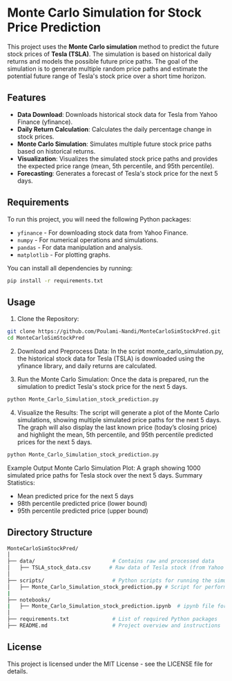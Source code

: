 # Monte Carlo Simulation for Stock Price Prediction
This project uses the **Monte Carlo simulation** method to predict the future stock prices of **Tesla (TSLA)**. The simulation is based on historical daily returns and models the possible future price paths. The goal of the simulation is to generate multiple random price paths and estimate the potential future range of Tesla's stock price over a short time horizon.

## Features

- **Data Download**: Downloads historical stock data for Tesla from Yahoo Finance (yfinance).
- **Daily Return Calculation**: Calculates the daily percentage change in stock prices.
- **Monte Carlo Simulation**: Simulates multiple future stock price paths based on historical returns.
- **Visualization**: Visualizes the simulated stock price paths and provides the expected price range (mean, 5th percentile, and 95th percentile).
- **Forecasting**: Generates a forecast of Tesla's stock price for the next 5 days.

## Requirements

To run this project, you will need the following Python packages:

- `yfinance` - For downloading stock data from Yahoo Finance.
- `numpy` - For numerical operations and simulations.
- `pandas` - For data manipulation and analysis.
- `matplotlib` - For plotting graphs.

You can install all dependencies by running:

```bash
pip install -r requirements.txt
```

## **Usage**
1. Clone the Repository:
```bash
git clone https://github.com/Poulami-Nandi/MonteCarloSimStockPred.git
cd MonteCarloSimStockPred
```
2. Download and Preprocess Data:
In the script monte_carlo_simulation.py, the historical stock data for Tesla (TSLA) is downloaded using the yfinance library, and daily returns are calculated.

3. Run the Monte Carlo Simulation:
Once the data is prepared, run the simulation to predict Tesla's stock price for the next 5 days.

```bash
python Monte_Carlo_Simulation_stock_prediction.py
```
4. Visualize the Results:
The script will generate a plot of the Monte Carlo simulations, showing multiple simulated price paths for the next 5 days. The graph will also display the last known price (today’s closing price) and highlight the mean, 5th percentile, and 95th percentile predicted prices for the next 5 days.

```bash
python Monte_Carlo_Simulation_stock_prediction.py
```

Example Output
Monte Carlo Simulation Plot: A graph showing 1000 simulated price paths for Tesla stock over the next 5 days.
Summary Statistics:
* Mean predicted price for the next 5 days
* 98th percentile predicted price (lower bound)
* 95th percentile predicted price (upper bound)

## **Directory Structure**
```bash
MonteCarloSimStockPred/
│
├── data/                         # Contains raw and processed data
│   ├── TSLA_stock_data.csv      # Raw data of Tesla stock (from Yahoo Finance)
│
├── scripts/                      # Python scripts for running the simulation
│   ├── Monte_Carlo_Simulation_stock_prediction.py # Script for performing the Monte Carlo simulation and plotting results
|
├── notebooks/
|   ├── Monte_Carlo_Simulation_stock_prediction.ipynb  # ipynb file for monte carlo simulation
│
├── requirements.txt              # List of required Python packages
├── README.md                     # Project overview and instructions
```

## **License**
This project is licensed under the MIT License - see the LICENSE file for details.
